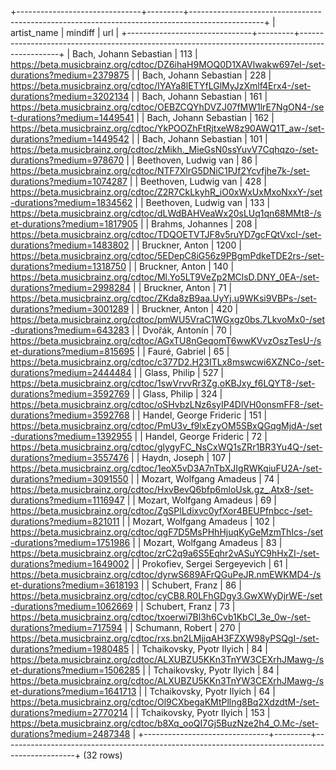 +-------------------------------+---------+------------------------------------------------------------------------------------------------+
|          artist_name          | mindiff |                                              url                                               |
+-------------------------------+---------+------------------------------------------------------------------------------------------------+
| Bach, Johann Sebastian        |     113 | <https://beta.musicbrainz.org/cdtoc/DZ6ihaH9MOQ0D1XAVlwakw697eI-/set-durations?medium=2379875> |
| Bach, Johann Sebastian        |     228 | <https://beta.musicbrainz.org/cdtoc/IYAYa8lETYfLGlMyJzXmlf4Erx4-/set-durations?medium=3202134> |
| Bach, Johann Sebastian        |     161 | <https://beta.musicbrainz.org/cdtoc/OEBZCQYhDVZJ07fMW1lrE7NgON4-/set-durations?medium=1449541> |
| Bach, Johann Sebastian        |     162 | <https://beta.musicbrainz.org/cdtoc/YkPOOZhFtRjtxeW8z90AWQ1T_aw-/set-durations?medium=1449542> |
| Bach, Johann Sebastian        |     101 | <https://beta.musicbrainz.org/cdtoc/zMikh._MieGsN0ssYuvV7Cqhqzo-/set-durations?medium=978670>  |
| Beethoven, Ludwig van         |      86 | <https://beta.musicbrainz.org/cdtoc/NTF7XlrG5DNiC1PJf2Ycvfjhe7k-/set-durations?medium=1074287> |
| Beethoven, Ludwig van         |     428 | <https://beta.musicbrainz.org/cdtoc/Z2R7CkLkyhR_iO0xWxUxMxoNxxY-/set-durations?medium=1834562> |
| Beethoven, Ludwig van         |     133 | <https://beta.musicbrainz.org/cdtoc/dLWdBAHVeaWx20sLUq1qn68MMt8-/set-durations?medium=1817905> |
| Brahms, Johannes              |     208 | <https://beta.musicbrainz.org/cdtoc/TDQOETVTJF8v5ruYD7gcFQtVxcI-/set-durations?medium=1483802> |
| Bruckner, Anton               |    1200 | <https://beta.musicbrainz.org/cdtoc/5EDepC8iG56z9PBgmPdkeTDE2rs-/set-durations?medium=1318750> |
| Bruckner, Anton               |     140 | <https://beta.musicbrainz.org/cdtoc/Ml.Yo5LT9VeZp2MClsD.DNY_0EA-/set-durations?medium=2998284> |
| Bruckner, Anton               |      71 | <https://beta.musicbrainz.org/cdtoc/ZKda8zB9aa.UyYj.u9WKsi9VBPs-/set-durations?medium=3001289> |
| Bruckner, Anton               |     420 | <https://beta.musicbrainz.org/cdtoc/pmWU5VraC1WGxgz0bs.7LkvoMx0-/set-durations?medium=643283>  |
| Dvořák, Antonín               |      70 | <https://beta.musicbrainz.org/cdtoc/AGxTU8nGeqomT6wwKVvzOszTesU-/set-durations?medium=815695>  |
| Fauré, Gabriel                |      65 | <https://beta.musicbrainz.org/cdtoc/c377D2.H23ITLx8mswcwi6XZNCo-/set-durations?medium=2444484> |
| Glass, Philip                 |     527 | <https://beta.musicbrainz.org/cdtoc/1swVrvvRr3Zg.oKBJxy_f6LQYT8-/set-durations?medium=3592769> |
| Glass, Philip                 |     324 | <https://beta.musicbrainz.org/cdtoc/oSHvbzLNz6syIP4DlVH0onsmFF8-/set-durations?medium=3592768> |
| Handel, George Frideric       |     151 | <https://beta.musicbrainz.org/cdtoc/PmU3v_f9lxEzyOM5SBxQGqgMjdA-/set-durations?medium=1392955> |
| Handel, George Frideric       |      72 | <https://beta.musicbrainz.org/cdtoc/glygyFC_NsCxWQ1sZRr1BR3Yu4Q-/set-durations?medium=3557476> |
| Haydn, Joseph                 |     107 | <https://beta.musicbrainz.org/cdtoc/1eoX5vD3A7nTbXJIgRWKqiuFU2A-/set-durations?medium=3091550> |
| Mozart, Wolfgang Amadeus      |      74 | <https://beta.musicbrainz.org/cdtoc/HxvBevQ6bfp6mloUsk.gz_.Atx8-/set-durations?medium=1116947> |
| Mozart, Wolfgang Amadeus      |      69 | <https://beta.musicbrainz.org/cdtoc/ZgSPlLdixvc0yfXor4BEUPfnbcc-/set-durations?medium=821011>  |
| Mozart, Wolfgang Amadeus      |     102 | <https://beta.musicbrainz.org/cdtoc/qgF7D5MsPHhHjuqKyGeMzmThIcs-/set-durations?medium=1751986> |
| Mozart, Wolfgang Amadeus      |      83 | <https://beta.musicbrainz.org/cdtoc/zrC2q9a6S5Eqhr2vASuYC9hHxZI-/set-durations?medium=1649002> |
| Prokofiev, Sergei Sergeyevich |      61 | <https://beta.musicbrainz.org/cdtoc/dyrwS689AFrQGuPeJR.nmEWKMD4-/set-durations?medium=3618193> |
| Schubert, Franz               |      86 | <https://beta.musicbrainz.org/cdtoc/cyCB8.R0LFhGDgy3.GwXWyDjrWE-/set-durations?medium=1062669> |
| Schubert, Franz               |      73 | <https://beta.musicbrainz.org/cdtoc/txoerwi7Bl3h6Cvb1KbCI_3e_0w-/set-durations?medium=717594>  |
| Schumann, Robert              |     270 | <https://beta.musicbrainz.org/cdtoc/rxs.bn2LMjjqAH3FZXW98yPSQgI-/set-durations?medium=1980485> |
| Tchaikovsky, Pyotr Ilyich     |      84 | <https://beta.musicbrainz.org/cdtoc/ALXUBZU5KKn3TnYW3CEXrhJMawg-/set-durations?medium=1506285> |
| Tchaikovsky, Pyotr Ilyich     |      84 | <https://beta.musicbrainz.org/cdtoc/ALXUBZU5KKn3TnYW3CEXrhJMawg-/set-durations?medium=1641713> |
| Tchaikovsky, Pyotr Ilyich     |      64 | <https://beta.musicbrainz.org/cdtoc/Ol9CXbegaKMtPllng8Bq2XdzdtM-/set-durations?medium=2770214> |
| Tchaikovsky, Pyotr Ilyich     |     153 | <https://beta.musicbrainz.org/cdtoc/b8Xq_ooQI7Gj5BuzNze2h4_O.Mc-/set-durations?medium=2487348> |
+-------------------------------+---------+------------------------------------------------------------------------------------------------+
(32 rows)

